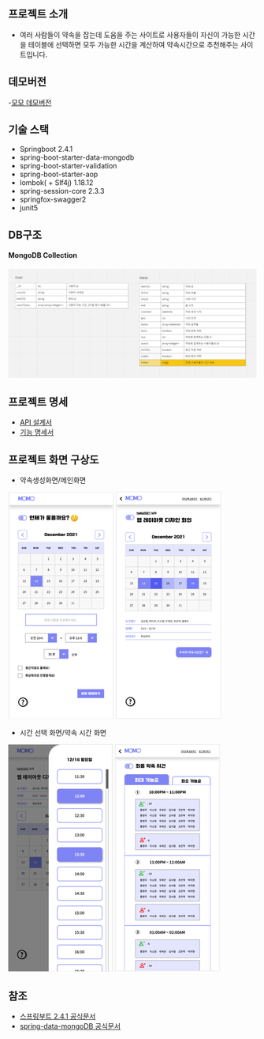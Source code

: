 ## 프로젝트 소개
- 여러 사람들이 약속을 잡는데 도움을 주는 사이트로 사용자들이 자신이 가능한 시간을 테이블에 선택하면 모두 가능한 시간을 계산하여 약속시간으로 추천해주는 사이트입니다.


## 데모버전
-[모모 데모버전](https://letsmeeet.azurewebsites.net/)

## 기술 스택
   - Springboot 2.4.1
   - spring-boot-starter-data-mongodb
   - spring-boot-starter-validation
   - spring-boot-starter-aop
   - lombok( + Slf4j) 1.18.12
   - spring-session-core 2.3.3
   - springfox-swagger2
   - junit5

   
## DB구조
#### MongoDB Collection
![](./image/2021-08-04-00-52-21.png)


## 프로젝트 명세
- [API 설계서](https://momoapi.azurewebsites.net/swagger-ui.html)
- [기능 명세서](https://www.notion.so/452c8c2414eb4e728c4f276fd02b075f?v=ab3467090fbf4f1ba295b68434339353)

   
## 프로젝트 화면 구상도
- 약속생성화면/메인화면


![약속 생성 화면](./image/2021-08-04-00-04-17.png)
![메인 화면](./image/2021-08-04-00-05-57.png)



- 시간 선택 화면/약속 시간 화면


![시간 선택 화면](./image/2021-08-04-00-05-19.png)
![약속 시간 화면](./image/2021-08-04-00-07-32.png)


## 참조
- [스프링부트 2.4.1 공식문서](https://docs.spring.io/spring-boot/docs/2.4.1-SNAPSHOT/reference/pdf/spring-boot-reference.pdf)
- [spring-data-mongoDB 공식문서](https://docs.spring.io/spring-data/mongodb/docs/3.2.3/reference/html/#reference)
